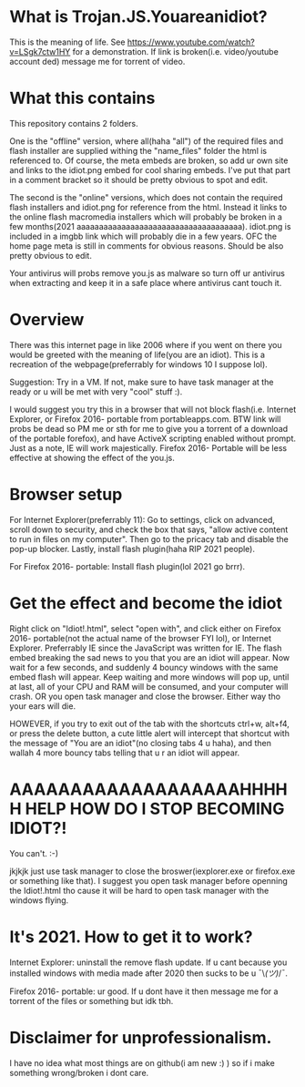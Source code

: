 # What is Trojan.JS.Youareanidiot?
This is the meaning of life. See https://www.youtube.com/watch?v=LSgk7ctw1HY for a demonstration. If link is broken(i.e. video/youtube account ded) message me for torrent of video.

# What this contains
This repository contains 2 folders. 

One is the "offline" version, where all(haha "all") of the required files and flash installer are supplied withing the "name_files" folder the html is referenced to. Of course, the meta embeds are broken, so add ur own site and links to the idiot.png embed for cool sharing embeds. I've put that part in a comment bracket so it should be pretty obvious to spot and edit.

The second is the "online" versions, which does not contain the required flash installers and idiot.png for reference from the html. Instead it links to the online flash macromedia installers which will probably be broken in a few months(2021 aaaaaaaaaaaaaaaaaaaaaaaaaaaaaaaaaaaaa). idiot.png is included in a imgbb link which will probably die in a few years. OFC the home page meta is still in comments for obvious reasons. Should be also pretty obvious to edit.

Your antivirus will probs remove you.js as malware so turn off ur antivirus when extracting and keep it in a safe place where antivirus cant touch it.

# Overview
There was this internet page in like 2006 where if you went on there you would be greeted with the meaning of life(you are an idiot). This is a recreation of the webpage(preferrably for windows 10 I suppose lol).

Suggestion: Try in a VM. If not, make sure to have task manager at the ready or u will be met with very "cool" stuff :).

I would suggest you try this in a browser that will not block flash(i.e. Internet Explorer, or Firefox 2016- portable from portableapps.com. BTW link will probs be dead so PM me or sth for me to give you a torrent of a download of the portable forefox), and have ActiveX scripting enabled without prompt. Just as a note, IE will work majestically. Firefox 2016- Portable will be less effective at showing the effect of the you.js.

# Browser setup
For Internet Explorer(preferrably 11): Go to settings, click on advanced, scroll down to security, and check the box that says, "allow active content to run in files on my computer". Then go to the pricacy tab and disable the pop-up blocker. Lastly, install flash plugin(haha RIP 2021 people).

For Firefox 2016- portable: Install flash plugin(lol 2021 go brrr).

# Get the effect and become the idiot
Right click on "Idiot!.html", select "open with", and click either on Firefox 2016- portable(not the actual name of the browser FYI lol), or Internet Explorer. Preferrably IE since the JavaScript was written for IE. The flash embed breaking the sad news to you that you are an idiot will appear. Now wait for a few seconds, and suddenly 4 bouncy windows with the same embed flash will appear. Keep waiting and more windows will pop up, until at last, all of your CPU and RAM will be consumed, and your computer will crash. OR you open task manager and close the browser. Either way tho your ears will die.

HOWEVER, if you try to exit out of the tab with the shortcuts ctrl+w, alt+f4, or press the delete button, a cute little alert will intercept that shortcut with the message of "You are an idiot"(no closing tabs 4 u haha), and then wallah 4 more bouncy tabs telling that u r an idiot will appear.

# AAAAAAAAAAAAAAAAAAAHHHHH HELP HOW DO I STOP BECOMING IDIOT?!
You can't. :-)

jkjkjk just use task manager to close the broswer(iexplorer.exe or firefox.exe or something like that). I suggest you open task manager before openning the Idiot!.html tho cause it will be hard to open task manager with the windows flying.

# It's 2021. How to get it to work?
Internet Explorer: uninstall the remove flash update. If u cant because you installed windows with media made after 2020 then sucks to be u ¯\\_(ツ)_/¯.

Firefox 2016- portable: ur good. If u dont have it then message me for a torrent of the files or something but idk tbh.

# Disclaimer for unprofessionalism.
I have no idea what most things are on github(i am new :) ) so if i make something wrong/broken i dont care.
